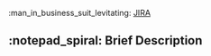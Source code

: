 <!-- Before opening a Merge Request, please ensure you have read the GitLab Merge Request Workflow page in the techwiki https://techwiki/htl/index.php?title=GitLab_Merge_Request_Workflow -->

<!-- Link to the relevant Jira ticket -->

:man_in_business_suit_levitating: [JIRA]()

## :notepad_spiral: Brief Description

<!-- Briefly describe what this MR is about -->
